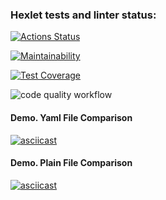 ### Hexlet tests and linter status:
[![Actions Status](https://github.com/yurylavrukhin/frontend-project-46/workflows/hexlet-check/badge.svg)](https://github.com/yurylavrukhin/frontend-project-46/actions)

[![Maintainability](https://api.codeclimate.com/v1/badges/78f742f9eea2b026bb35/maintainability)](https://codeclimate.com/github/yurylavrukhin/frontend-project-46/maintainability)

[![Test Coverage](https://api.codeclimate.com/v1/badges/78f742f9eea2b026bb35/test_coverage)](https://codeclimate.com/github/yurylavrukhin/frontend-project-46/test_coverage)

![code quality workflow](https://github.com/yurylavrukhin/frontend-project-46/actions/workflows/code-quality.yml/badge.svg)

#### Demo. Yaml File Comparison
[![asciicast](https://asciinema.org/a/SCdzE7VFvSLLoFnGS09jXN1BY.svg)](https://asciinema.org/a/SCdzE7VFvSLLoFnGS09jXN1BY)

#### Demo. Plain File Comparison
[![asciicast](https://asciinema.org/a/TOSz6sUenkfOJxhsAQB8KYJbE.svg)](https://asciinema.org/a/TOSz6sUenkfOJxhsAQB8KYJbE)
